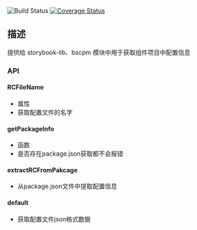 ![Build Status](https://travis-ci.org/BeisenUX/read-rc.svg?branch=master)
[![Coverage Status](https://coveralls.io/repos/github/BeisenUX/read-rc/badge.svg)](https://coveralls.io/github/BeisenUX/read-rc)

## 描述
提供给 storybook-lib、bscpm 模块中用于获取组件项目中配置信息

### API
#### RCFileName 
* 属性
* 获取配置文件的名字
#### getPackageInfo
* 函数
* 是否存在package.json获取都不会报错
#### extractRCFromPakcage
* 从package.json文件中提取配置信息
#### default
* 获取配置文件json格式数据
